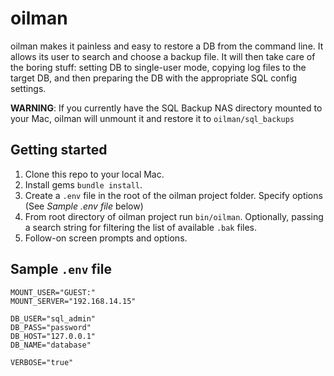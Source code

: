 # oilman

oilman makes it painless and easy to restore a DB from the command line. It allows its user to search and choose a backup file. It will then take care of the boring stuff: setting DB to single-user mode, copying log files to the target DB, and then preparing the DB with the appropriate SQL config settings.

**WARNING**: If you currently have the SQL Backup NAS directory mounted to your Mac, oilman will unmount it and restore it to `oilman/sql_backups`

## Getting started

1. Clone this repo to your local Mac.
2. Install gems `bundle install`.
3. Create a `.env` file in the root of the oilman project folder. Specify options (See *Sample .env file* below)
4. From root directory of oilman project run `bin/oilman`. Optionally, passing a search string for filtering the list of available `.bak` files.
5. Follow-on screen prompts and options.

## Sample `.env` file

```
MOUNT_USER="GUEST:"
MOUNT_SERVER="192.168.14.15"

DB_USER="sql_admin"
DB_PASS="password"
DB_HOST="127.0.0.1"
DB_NAME="database"

VERBOSE="true"
```
